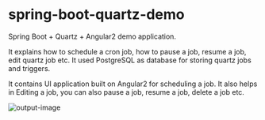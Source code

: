 # spring-boot-quartz-demo
Spring Boot + Quartz + Angular2 demo application. 

It explains how to schedule a cron job, how to pause a job, resume a job, edit quartz job etc. 
It used PostgreSQL as database for storing quartz jobs and triggers.



It contains UI application built on Angular2 for scheduling a job.
It also helps in Editing a job, you can also pause a job, resume a job, delete a job etc.

 ![output-image](https://1.bp.blogspot.com/-wdA6K1d_bj8/Wdun-8Sj7zI/AAAAAAAACIE/OXwEYjvnCWsHDaz7PGyLuzUr_jAiR6JagCLcBGAs/s1600/spring-quartz-scheduler-angular2-ui.PNG) 
